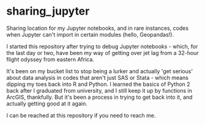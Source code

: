 # sharing_jupyter
Sharing location for my Jupyter notebooks, and in rare instances, codes when Jupyter can't import in certain modules (hello, Geopandas!).

I started this repository after trying to debug Jupyter notebooks - which, for the last day or two, have been my way of getting over jet lag from a 32-hour flight odyssey from eastern Africa.

It's been on my bucket list to stop being a lurker and actually 'get serious' about data analysis in codes that aren't just SAS or Stata - which means dipping my toes back into R and Python. I learned the basics of Python 2 back after I graduated from university, and I still keep it up by functions in ArcGIS, thankfully. But it's been a process in trying to get back into it, and actually getting good at it again.

I can be reached at this repository if you need to reach me.
